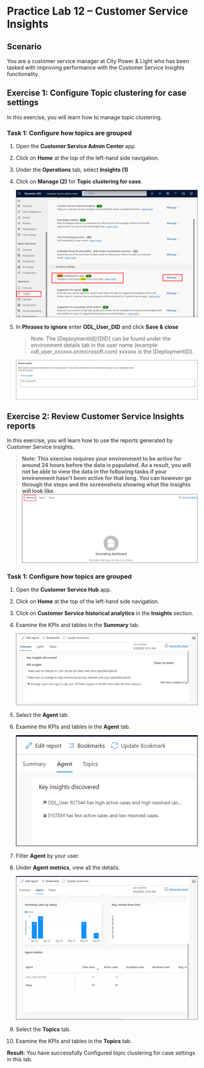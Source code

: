 # Practice Lab 12 – Customer Service Insights

## Scenario

You are a customer service manager at City Power & Light who has been tasked with improving performance with the Customer Service Insights functionality.

## Exercise 1: Configure Topic clustering for case settings

In this exercise, you will learn how to manage topic clustering.

### Task 1: Configure how topics are grouped

1. Open the **Customer Service Admin Center** app.

2. Click on **Home** at the top of the left-hand side navigation.

3. Under the **Operations** tab, select **Insights (1)**

4. Click on **Manage (2)** for **Topic clustering for case**.

    ![](../images/collaboration-27.png)

6. In **Phrases to ignore** enter **ODL_User_DID** and click **Save & close**

    >Note: The [DeploymentId]/[DID] can be found under the environment details tab in the user name (example: odl_user_xxxxxx.onmicrosoft.com) xxxxxx is the [DeploymentID].

    ![](../images/ignore.png)

## Exercise 2: Review Customer Service Insights reports

In this exercise, you will learn how to use the reports generated by Customer Service Insights.

>**Note: This exercise requires your environment to be active for around 24 hours before the data is populated. As a result, you will not be able to view the data in the following tasks if your environment hasn't been active for that long. You can however go through the steps and the screenshots showing what the insights will look like.**
![](../images/setup.png)

### Task 1: Configure how topics are grouped

1. Open the **Customer Service Hub** app.

2. Click on **Home** at the top of the left-hand side navigation.

3. Click on **Customer Service historical analytics** in the **Insights** section.

5. Examine the KPIs and tables in the **Summary** tab.

   ![](../images/collaboration-29.png)
   

6. Select the **Agent** tab.

7. Examine the KPIs and tables in the **Agent** tab.

   ![](../images/collaboration-30.png)

8. Filter **Agent** by your user.

9. Under **Agent metrics**, view all the details.

   ![](../images/collaboration-31.png)

10. Select the **Topics** tab.

11. Examine the KPIs and tables in the **Topics** tab.

**Result:** You have successfully Configured topic clustering for case settings in this lab.
